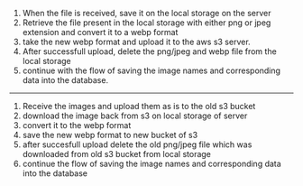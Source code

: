 1. When the file is received, save it on the local storage on the server
2. Retrieve the file present in the local storage with either png or jpeg extension and convert it to a webp format
3. take the new webp format and upload it to the aws s3 server.
4. After successfull upload, delete the png/jpeg and webp file from the local storage
5. continue with the flow of saving the image names and corresponding data into the database.

---

1. Receive the images and upload them as is to the old s3 bucket
2. download the image back from s3 on local storage of server
3. convert it to the webp format
4. save the new webp format to new bucket of s3
5. after succesfull upload delete the old png/jpeg file which was downloaded from old s3 bucket from local storage
6. continue the flow of saving the image names and corresponding data into the database
